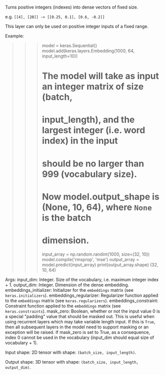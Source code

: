 Turns positive integers (indexes) into dense vectors of fixed size.

e.g. `[[4], [20]] -> [[0.25, 0.1], [0.6, -0.2]]`

This layer can only be used on positive integer inputs of a fixed range.

Example:

>>> model = keras.Sequential()
>>> model.add(keras.layers.Embedding(1000, 64, input_length=10))
>>> # The model will take as input an integer matrix of size (batch,
>>> # input_length), and the largest integer (i.e. word index) in the input
>>> # should be no larger than 999 (vocabulary size).
>>> # Now model.output_shape is (None, 10, 64), where `None` is the batch
>>> # dimension.
>>> input_array = np.random.randint(1000, size=(32, 10))
>>> model.compile('rmsprop', 'mse')
>>> output_array = model.predict(input_array)
>>> print(output_array.shape)
(32, 10, 64)

Args:
    input_dim: Integer. Size of the vocabulary,
        i.e. maximum integer index + 1.
    output_dim: Integer. Dimension of the dense embedding.
    embeddings_initializer: Initializer for the `embeddings`
        matrix (see `keras.initializers`).
    embeddings_regularizer: Regularizer function applied to
        the `embeddings` matrix (see `keras.regularizers`).
    embeddings_constraint: Constraint function applied to
        the `embeddings` matrix (see `keras.constraints`).
    mask_zero: Boolean, whether or not the input value 0 is a special
        "padding" value that should be masked out.
        This is useful when using recurrent layers which
        may take variable length input. If this is `True`,
        then all subsequent layers in the model need
        to support masking or an exception will be raised.
        If mask_zero is set to True, as a consequence,
        index 0 cannot be used in the vocabulary (input_dim should
        equal size of vocabulary + 1).

Input shape:
    2D tensor with shape: `(batch_size, input_length)`.

Output shape:
    3D tensor with shape: `(batch_size, input_length, output_dim)`.
